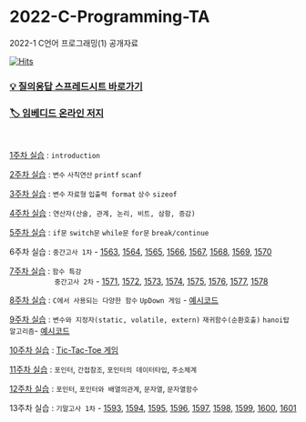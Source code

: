 # 2022-C-Programming-TA
2022-1 C언어 프로그래밍(1) 공개자료

[![Hits](https://hits.seeyoufarm.com/api/count/incr/badge.svg?url=https%3A%2F%2Fgithub.com%2Fseohyun-kim%2F2022-C-Programming-TA&count_bg=%234765FF&title_bg=%23555555&icon=&icon_color=%23E7E7E7&title=hits&edge_flat=false)](https://hits.seeyoufarm.com)

### [💡 질의응답 스프레드시트 바로가기](https://docs.google.com/spreadsheets/d/1nJexXHS_E0uwGlRp-z3YAyxdSA5a_oHrYWGjPe1RWFs/edit?usp=sharing)
### [🏷 임베디드 온라인 저지](http://eseoj.inu.ac.kr/JudgeOnline/)

<br>  

[1주차 실습](https://github.com/seohyun-kim/2022-C-Programming-TA/tree/main/week%2001) : `introduction`  

[2주차 실습](https://github.com/seohyun-kim/2022-C-Programming-TA/tree/main/week%2002) : `변수` `사칙연산` `printf` `scanf`  

[3주차 실습](https://github.com/seohyun-kim/2022-C-Programming-TA/tree/main/week%2003) : `변수` `자료형` `입출력 format` `상수` `sizeof`  

[4주차 실습](https://github.com/seohyun-kim/2022-C-Programming-TA/tree/main/week%2004) : `연산자(산술, 관계, 논리, 비트, 삼항, 증감)`  

[5주차 실습](https://github.com/seohyun-kim/2022-C-Programming-TA/tree/main/Week%2005) : `if문` `switch문` `while문` `for문` `break/continue`  

6주차 실습 : `중간고사 1차` - [1563](http://eseoj.inu.ac.kr/JudgeOnline/problem.php?id=1563), [1564](http://eseoj.inu.ac.kr/JudgeOnline/problem.php?id=1564), [1565](http://eseoj.inu.ac.kr/JudgeOnline/problem.php?id=1565), [1566](http://eseoj.inu.ac.kr/JudgeOnline/problem.php?id=1566), [1567](http://eseoj.inu.ac.kr/JudgeOnline/problem.php?id=1567), [1568](http://eseoj.inu.ac.kr/JudgeOnline/problem.php?id=1568), [1569](http://eseoj.inu.ac.kr/JudgeOnline/problem.php?id=1569), [1570](http://eseoj.inu.ac.kr/JudgeOnline/problem.php?id=1570)  

[7주차 실습](https://github.com/seohyun-kim/2022-C-Programming-TA/tree/main/week%2007%20(%ED%95%A8%EC%88%98%20%ED%8A%B9%EA%B0%95)) : `함수 특강`  
 &nbsp;  &nbsp;  &nbsp;  &nbsp;  &nbsp;  &nbsp;  &nbsp;  &nbsp;  &nbsp;  &nbsp;
 `중간고사 2차` - [1571](http://eseoj.inu.ac.kr/JudgeOnline/problem.php?id=1571), 
[1572](http://eseoj.inu.ac.kr/JudgeOnline/problem.php?id=1572), 
[1573](http://eseoj.inu.ac.kr/JudgeOnline/problem.php?id=1573), 
[1574](http://eseoj.inu.ac.kr/JudgeOnline/problem.php?id=1574), 
[1575](http://eseoj.inu.ac.kr/JudgeOnline/problem.php?id=1575), 
[1576](http://eseoj.inu.ac.kr/JudgeOnline/problem.php?id=1576), 
[1577](http://eseoj.inu.ac.kr/JudgeOnline/problem.php?id=1577), 
[1578](http://eseoj.inu.ac.kr/JudgeOnline/problem.php?id=1578)  

[8주차 실습](https://github.com/seohyun-kim/2022-C-Programming-TA/tree/main/week%2008) : `C에서 사용되는 다양한 함수`  `UpDown 게임` - [예시코드](https://github.com/seohyun-kim/2022-C-Programming-TA/blob/main/week%2008/randomUpDown.c)

[9주차 실습](https://github.com/seohyun-kim/2022-C-Programming-TA/tree/main/week%2009) : `변수와 지정자(static, volatile, extern)` `재귀함수(순환호출)`  `hanoi탑 알고리즘`- [예시코드](https://github.com/seohyun-kim/2022-C-Programming-TA/blob/main/week%2009/hanoi_recursive.c)  

[10주차 실습](https://github.com/seohyun-kim/2022-C-Programming-TA/tree/main/week%2010) : [Tic-Tac-Toe 게임](https://github.com/seohyun-kim/2022-C-Programming-TA/blob/main/week%2010/my_tic_tac_toe(%EC%98%88%EC%8B%9C%EC%BD%94%EB%93%9C).c)

[11주차 실습](https://github.com/seohyun-kim/2022-C-Programming-TA/tree/main/week%2011) : `포인터`, `간접참조`, `포인터의 데이터타입`, `주소체계`

[12주차 실습](https://github.com/seohyun-kim/2022-C-Programming-TA/tree/main/week%2012) : `포인터`, `포인터와 배열의관계`, `문자열`, `문자열함수`

13주차 실습 : `기말고사 1차` - [1593](http://eseoj.inu.ac.kr/JudgeOnline/problem.php?id=1593), 
[1594](http://eseoj.inu.ac.kr/JudgeOnline/problem.php?id=1594),
[1595](http://eseoj.inu.ac.kr/JudgeOnline/problem.php?id=1595),
[1596](http://eseoj.inu.ac.kr/JudgeOnline/problem.php?id=1596),
[1597](http://eseoj.inu.ac.kr/JudgeOnline/problem.php?id=1597),
[1598](http://eseoj.inu.ac.kr/JudgeOnline/problem.php?id=1598),
[1599](http://eseoj.inu.ac.kr/JudgeOnline/problem.php?id=1599),
[1600](http://eseoj.inu.ac.kr/JudgeOnline/problem.php?id=1600),
[1601](http://eseoj.inu.ac.kr/JudgeOnline/problem.php?id=1601)
